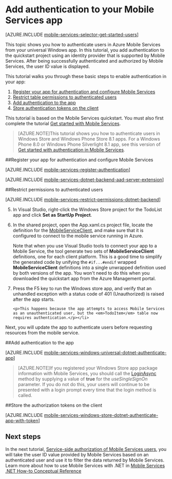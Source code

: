 <properties 
	pageTitle="Get started with authentication (Windows Store) | Mobile Dev Center" 
	description="Learn how to use Mobile Services to authenticate users of your Windows Store app through a variety of identity providers, including Google, Facebook, Twitter, and Microsoft." 
	services="mobile-services" 
	documentationCenter="windows" 
	authors="ggailey777" 
	manager="dwrede" 
	editor=""/>

<tags 
	ms.service="mobile-services" 
	ms.workload="mobile" 
	ms.tgt_pltfrm="" 
	ms.devlang="dotnet" 
	ms.topic="article" 
	ms.date="02/26/2015" 
	ms.author="glenga"/>

# Add authentication to your Mobile Services app 

[AZURE.INCLUDE [mobile-services-selector-get-started-users](../includes/mobile-services-selector-get-started-users.md)]

This topic shows you how to authenticate users in Azure Mobile Services from your universal Windows app. In this tutorial, you add authentication to the quickstart project using an identity provider that is supported by Mobile Services. After being successfully authenticated and authorized by Mobile Services, the user ID value is displayed.

This tutorial walks you through these basic steps to enable authentication in your app:

1. [Register your app for authentication and configure Mobile Services]
2. [Restrict table permissions to authenticated users]
3. [Add authentication to the app]
4. [Store authentication tokens on the client]

This tutorial is based on the Mobile Services quickstart. You must also first complete the tutorial [Get started with Mobile Services]. 

>[AZURE.NOTE]This tutorial shows you how to authenticate users in Windows Store and Windows Phone Store 8.1 apps. For a Windows Phone 8.0 or Windows Phone Silverlight 8.1 app, see this version of [Get started with authentication in Mobile Services](mobile-services-dotnet-backend-windows-phone-get-started-users.md).

##<a name="register"></a>Register your app for authentication and configure Mobile Services

[AZURE.INCLUDE [mobile-services-register-authentication](../includes/mobile-services-register-authentication.md)] 

[AZURE.INCLUDE [mobile-services-dotnet-backend-aad-server-extension](../includes/mobile-services-dotnet-backend-aad-server-extension.md)] 

##<a name="permissions"></a>Restrict permissions to authenticated users

[AZURE.INCLUDE [mobile-services-restrict-permissions-dotnet-backend](../includes/mobile-services-restrict-permissions-dotnet-backend.md)] 

<ol start="5">
<li><p>In Visual Studio, right-click the Windows Store project for the TodoList app and click <strong>Set as StartUp Project</strong>.</p></li>
<li><p>In the shared project, open the App.xaml.cs project file, locate the definition for the <a href="http://msdn.microsoft.com/library/azure/microsoft.windowsazure.mobileservices.mobileserviceclient.aspx">MobileServiceClient</a>, and make sure that it is configured to connect to the mobile service running in Azure.</p>
<p>Note that when you use Visual Studio tools to connect your app to a Mobile Service, the tool generate two sets of <strong>MobileServiceClient</strong> definitions, one for each client platform. This is a good time to simplify the generated code by unifying the <code>#if...#endif</code> wrapped <strong>MobileServiceClient</strong> definitions into a single unwrapped definition used by both versions of the app. You won't need to do this when you downloaded the quickstart app from the Azure Management portal.</p>
</li> 
<li><p>Press the F5 key to run the Windows store app, and verify that an unhandled exception with a status code of 401 (Unauthorized) is raised after the app starts.</p>
   
   	<p>This happens because the app attempts to access Mobile Services as an unauthenticated user, but the <em>TodoItem</em> table now requires authentication.</p></li>
</ol>

Next, you will update the app to authenticate users before requesting resources from the mobile service.

##<a name="add-authentication"></a>Add authentication to the app

[AZURE.INCLUDE [mobile-services-windows-universal-dotnet-authenticate-app](../includes/mobile-services-windows-universal-dotnet-authenticate-app.md)] 

>[AZURE.NOTE]If you registered your Windows Store app package information with Mobile Services, you should call the <a href="http://go.microsoft.com/fwlink/p/?LinkId=311594" target="_blank">LoginAsync</a> method by supplying a value of **true** for the *useSingleSignOn* parameter. If you do not do this, your users will continue to be presented with a login prompt every time that the login method is called.

##<a name="tokens"></a>Store the authorization tokens on the client

[AZURE.INCLUDE [mobile-services-windows-store-dotnet-authenticate-app-with-token](../includes/mobile-services-windows-store-dotnet-authenticate-app-with-token.md)] 


## <a name="next-steps"> </a>Next steps

In the next tutorial, [Service-side authorization of Mobile Services users][Authorize users with scripts], you will take the user ID value provided by Mobile Services based on an authenticated user and use it to filter the data returned by Mobile Services. Learn more about how to use Mobile Services with .NET in [Mobile Services .NET How-to Conceptual Reference]

<!-- Anchors. -->
[Register your app for authentication and configure Mobile Services]: #register
[Restrict table permissions to authenticated users]: #permissions
[Add authentication to the app]: #add-authentication
[Store authentication tokens on the client]: #tokens
[Next Steps]:#next-steps


<!-- URLs. -->
[Submit an app page]: http://go.microsoft.com/fwlink/p/?LinkID=266582
[My Applications]: http://go.microsoft.com/fwlink/p/?LinkId=262039
[Live SDK for Windows]: http://go.microsoft.com/fwlink/p/?LinkId=262253
[Single sign-on for Windows Store apps by using Live Connect]: mobile-services-windows-store-dotnet-single-sign-on.md
[Get started with Mobile Services]: mobile-services-dotnet-backend-windows-store-dotnet-get-started.md
[Get started with data]: mobile-services-dotnet-backend-windows-store-dotnet-get-started-data.md
[Get started with authentication]: mobile-services-dotnet-backend-windows-store-dotnet-get-started-users.md
[Get started with push notifications]: mobile-services-dotnet-backend-windows-store-dotnet-get-started-push.md
[Authorize users with scripts]: mobile-services-dotnet-backend-windows-store-dotnet-authorize-users-in-scripts.md
[JavaScript and HTML]: mobile-services-dotnet-backend-windows-store-javascript-get-started-users.md

[Azure Management Portal]: https://manage.windowsazure.com/
[Mobile Services .NET How-to Conceptual Reference]: mobile-services-windows-dotnet-how-to-use-client-library.md
[Register your Windows Store app package for Microsoft authentication]: mobile-services-how-to-register-store-app-package-microsoft-authentication.md
